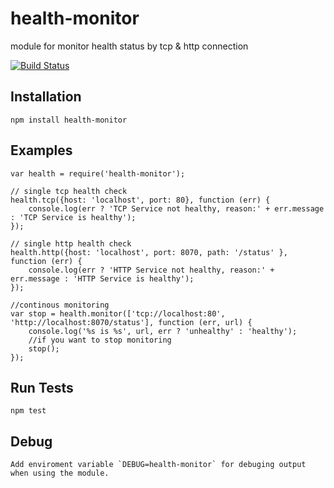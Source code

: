# health-monitor

module for monitor health status by tcp & http connection

[![Build Status](https://secure.travis-ci.org/martinj/node-health-monitor.png)](http://travis-ci.org/martinj/node-health-monitor)

## Installation

	npm install health-monitor

## Examples

	var health = require('health-monitor');

	// single tcp health check
	health.tcp({host: 'localhost', port: 80}, function (err) {
		console.log(err ? 'TCP Service not healthy, reason:' + err.message : 'TCP Service is healthy');
	});

	// single http health check
	health.http({host: 'localhost', port: 8070, path: '/status' }, function (err) {
		console.log(err ? 'HTTP Service not healthy, reason:' + err.message : 'HTTP Service is healthy');
	});

	//continous monitoring
	var stop = health.monitor(['tcp://localhost:80', 'http://localhost:8070/status'], function (err, url) {
		console.log('%s is %s', url, err ? 'unhealthy' : 'healthy');
		//if you want to stop monitoring
		stop();
	});


## Run Tests

	npm test

## Debug

	Add enviroment variable `DEBUG=health-monitor` for debuging output when using the module.
